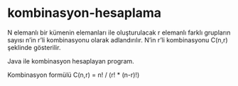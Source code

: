 # kombinasyon-hesaplama

N elemanlı bir kümenin elemanları ile oluşturulacak r elemanlı farklı grupların sayısı n’in r’li kombinasyonu olarak adlandırılır. N’in r’li kombinasyonu C(n,r) şeklinde gösterilir.

Java ile kombinasyon hesaplayan program.

Kombinasyon formülü
C(n,r) = n! / (r! * (n-r)!)
